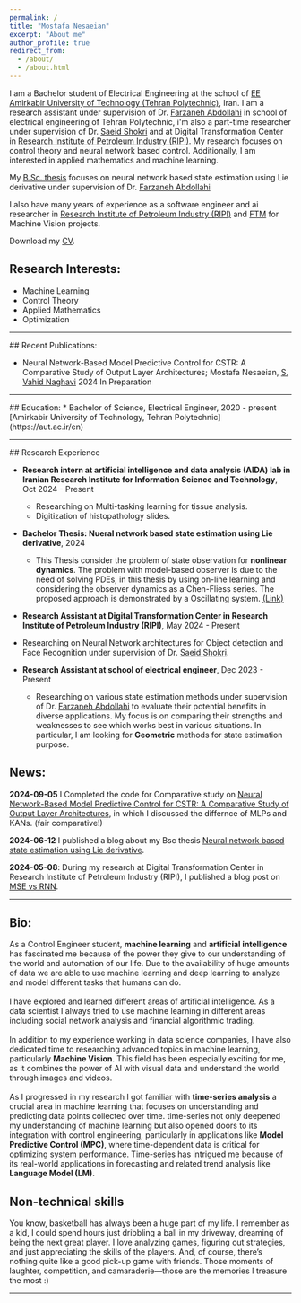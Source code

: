 ```yaml
---
permalink: /
title: "Mostafa Nesaeian"
excerpt: "About me"
author_profile: true
redirect_from: 
  - /about/
  - /about.html
---
```


<!-- This is the front page of a website that is powered by the [academicpages template](https://github.com/academicpages/academicpages.github.io) and hosted on GitHub pages. [GitHub pages](https://pages.github.com) is a free service in which websites are built and hosted from code and data stored in a GitHub repository, automatically updating when a new commit is made to the respository. This template was forked from the [Minimal Mistakes Jekyll Theme](https://mmistakes.github.io/minimal-mistakes/) created by Michael Rose, and then extended to support the kinds of content that academics have: publications, talks, teaching, a portfolio, blog posts, and a dynamically-generated CV. You can fork [this repository](https://github.com/academicpages/academicpages.github.io) right now, modify the configuration and markdown files, add your own PDFs and other content, and have your own site for free, with no ads! An older version of this template powers my own personal website at [stuartgeiger.com](http://stuartgeiger.com), which uses [this Github repository](https://github.com/staeiou/staeiou.github.io). -->

I am a Bachelor student of Electrical Engineering at the school of [EE Amirkabir University of Technology (Tehran Polytechnic)](https://ee.aut.ac.ir/en), Iran. I am a research assistant under supervision of Dr. [Farzaneh Abdollahi](https://scholar.google.com/citations?user=nmZp2s8AAAAJ&hl=en) in school of electrical engineering of Tehran Polytechnic, i'm also a part-time researcher under supervision of Dr. [Saeid Shokri](https://scholar.google.com/citations?user=xKkMMu4AAAAJ&hl=en) and at Digital Transformation Center in [Research Institute of Petroleum Industry (RIPI)](https://www.ripi.ir/). My research focuses on control theory and neural network based control. Additionally, I am interested in applied mathematics and machine learning.

My [B.Sc. thesis](https://mosi2002.github.io/home/posts/2024/05/bachelor-thesis/) focuses on neural network based state estimation using Lie derivative under supervision of Dr. [Farzaneh Abdollahi](https://scholar.google.com/citations?user=nmZp2s8AAAAJ&hl=en)

I also have many years of experience as a software engineer and ai researcher in [Research Institute of Petroleum Industry (RIPI)](https://www.ripi.ir/) and [FTM](https://www.linkedin.com/company/fater-afkar-fanavar/about/) for Machine Vision projects.

Download my [CV](https://mosi2002.github.io/home/files/CV.pdf).

## Research Interests:
* Machine Learning 
* Control Theory
* Applied Mathematics
* Optimization

<hr>
## Recent Publications: 

* Neural Network-Based Model Predictive Control for CSTR: A Comparative Study of Output Layer Architectures; Mostafa Nesaeian, [S. Vahid Naghavi](https://scholar.google.com/citations?user=5bT9h5IAAAAJ&hl=en) 2024   In Preparation

<hr>
## Education:  
* Bachelor of Science, Electrical Engineer, 2020 - present <br> [Amirkabir University of Technology, Tehran Polytechnic](https://aut.ac.ir/en)

<hr>
## Research Experience

*  **Research intern at artificial intelligence and data analysis (AIDA) lab in Iranian Research Institute for Information Science and Technology**, Oct 2024 - Present
   * Researching on Multi-tasking learning for tissue analysis.
   * Digitization of histopathology slides.
    

    
* **Bachelor Thesis: Nueral network based state estimation using Lie derivative**, 2024

  * This Thesis consider the problem of state observation for **nonlinear dynamics**. The problem with model-based observer is due to the need of solving PDEs, in this thesis by using on-line learning and considering the observer dynamics as a Chen-Fliess series. The proposed approach is demonstrated by a Oscillating system. [(Link)](https://github.com/mosi2002/Bachelor_Thesis)

*  **Research Assistant at Digital Transformation Center in Research Institute of Petroleum Industry (RIPI)**, May 2024 - Present

  * Researching on Neural Network architectures for Object detection and Face Recognition under supervision of Dr. [Saeid Shokri](https://scholar.google.com/citations?user=xKkMMu4AAAAJ&hl=en).



* **Research Assistant at school of electrical engineer**, Dec 2023 - Present

  * Researching on various state estimation methods  under supervision of Dr. [Farzaneh Abdollahi](https://scholar.google.com/citations?user=nmZp2s8AAAAJ&hl=en) to evaluate their potential benefits in diverse applications. My focus is on comparing their strengths and weaknesses to see which works best in various situations. In particular, I am looking for **Geometric** methods for state estimation purpose.



## News:

**2024-09-05** I Completed the code for Comparative study on [Neural Network-Based Model Predictive Control for CSTR: A Comparative Study of Output Layer Architectures](https://mosi2002.github.io/home/publication/Neural-network-based-Model-predictive-control), in which I discussed the differnce of MLPs and KANs. (fair comparative!)

**2024-06-12** I published a blog about my Bsc thesis [Neural network based state estimation using Lie derivative](https://mosi2002.github.io/home/posts/2024/05/bachelor-thesis/).

**2024-05-08**: During my research at Digital Transformation Center in Research Institute of Petroleum Industry (RIPI), I published a blog post on [MSE vs RNN](https://mosi2002.github.io/home/posts/2024/05/MSE-vs-RNN/). 
<hr>

## Bio:

As a Control Engineer student, **machine learning** and **artificial intelligence** has fascinated me because of the power they give to our understanding of the world and automation of our life. Due to the availability of huge amounts of data we are able to use machine learning and deep learning to analyze and model different tasks that humans can do.<br><br> I have explored and learned different areas of artificial intelligence. As a data scientist I always tried to use machine learning in different areas including social network analysis and financial algorithmic trading.<br><br> In addition to my experience working in data science companies, I have also dedicated time to researching advanced topics in machine learning, particularly **Machine Vision**. This field has been especially exciting for me, as it combines the power of AI with visual data and understand the world through images and videos. <br><br> As I progressed in my research I got familiar with **time-series analysis** a crucial area in machine learning that focuses on understanding and predicting data points collected over time. time-series not only deepened my understanding of machine learning but also opened doors to its integration with control engineering, particularly in applications like **Model Predictive Control (MPC)**, where time-dependent data is critical for optimizing system performance. Time-series has intrigued me because of its real-world applications in forecasting and related trend analysis like **Language Model (LM)**.

## Non-technical skills
You know, basketball has always been a huge part of my life. I remember as a kid, I could spend hours just dribbling a ball in my driveway, dreaming of being the next great player. I love analyzing games, figuring out strategies, and just appreciating the skills of the players. And, of course, there’s nothing quite like a good pick-up game with friends. Those moments of laughter, competition, and camaraderie—those are the memories I treasure the most :)

<hr>


<!-- A data-driven personal website
======
Like many other Jekyll-based GitHub Pages templates, academicpages makes you separate the website's content from its form. The content & metadata of your website are in structured markdown files, while various other files constitute the theme, specifying how to transform that content & metadata into HTML pages. You keep these various markdown (.md), YAML (.yml), HTML, and CSS files in a public GitHub repository. Each time you commit and push an update to the repository, the [GitHub pages](https://pages.github.com/) service creates static HTML pages based on these files, which are hosted on GitHub's servers free of charge.

Many of the features of dynamic content management systems (like Wordpress) can be achieved in this fashion, using a fraction of the computational resources and with far less vulnerability to hacking and DDoSing. You can also modify the theme to your heart's content without touching the content of your site. If you get to a point where you've broken something in Jekyll/HTML/CSS beyond repair, your markdown files describing your talks, publications, etc. are safe. You can rollback the changes or even delete the repository and start over -- just be sure to save the markdown files! Finally, you can also write scripts that process the structured data on the site, such as [this one](https://github.com/academicpages/academicpages.github.io/blob/master/talkmap.ipynb) that analyzes metadata in pages about talks to display [a map of every location you've given a talk](https://academicpages.github.io/talkmap.html).

Getting started
======
1. Register a GitHub account if you don't have one and confirm your e-mail (required!)
2. Fork [this repository](https://github.com/academicpages/academicpages.github.io) by clicking the "fork" button in the top right. 
3. Go to the repository's settings (rightmost item in the tabs that start with "Code", should be below "Unwatch"). Rename the repository "[your GitHub username].github.io", which will also be your website's URL.
4. Set site-wide configuration and create content & metadata (see below -- also see [this set of diffs](http://archive.is/3TPas) showing what files were changed to set up [an example site](https://getorg-testacct.github.io) for a user with the username "getorg-testacct")
5. Upload any files (like PDFs, .zip files, etc.) to the files/ directory. They will appear at https://[your GitHub username].github.io/files/example.pdf.  
6. Check status by going to the repository settings, in the "GitHub pages" section

Site-wide configuration
------
The main configuration file for the site is in the base directory in [_config.yml](https://github.com/academicpages/academicpages.github.io/blob/master/_config.yml), which defines the content in the sidebars and other site-wide features. You will need to replace the default variables with ones about yourself and your site's github repository. The configuration file for the top menu is in [_data/navigation.yml](https://github.com/academicpages/academicpages.github.io/blob/master/_data/navigation.yml). For example, if you don't have a portfolio or blog posts, you can remove those items from that navigation.yml file to remove them from the header. 

Create content & metadata
------
For site content, there is one markdown file for each type of content, which are stored in directories like _publications, _talks, _posts, _teaching, or _pages. For example, each talk is a markdown file in the [_talks directory](https://github.com/academicpages/academicpages.github.io/tree/master/_talks). At the top of each markdown file is structured data in YAML about the talk, which the theme will parse to do lots of cool stuff. The same structured data about a talk is used to generate the list of talks on the [Talks page](https://academicpages.github.io/talks), each [individual page](https://academicpages.github.io/talks/2012-03-01-talk-1) for specific talks, the talks section for the [CV page](https://academicpages.github.io/cv), and the [map of places you've given a talk](https://academicpages.github.io/talkmap.html) (if you run this [python file](https://github.com/academicpages/academicpages.github.io/blob/master/talkmap.py) or [Jupyter notebook](https://github.com/academicpages/academicpages.github.io/blob/master/talkmap.ipynb), which creates the HTML for the map based on the contents of the _talks directory).

**Markdown generator**

I have also created [a set of Jupyter notebooks](https://github.com/academicpages/academicpages.github.io/tree/master/markdown_generator
) that converts a CSV containing structured data about talks or presentations into individual markdown files that will be properly formatted for the academicpages template. The sample CSVs in that directory are the ones I used to create my own personal website at stuartgeiger.com. My usual workflow is that I keep a spreadsheet of my publications and talks, then run the code in these notebooks to generate the markdown files, then commit and push them to the GitHub repository.

How to edit your site's GitHub repository
------
Many people use a git client to create files on their local computer and then push them to GitHub's servers. If you are not familiar with git, you can directly edit these configuration and markdown files directly in the github.com interface. Navigate to a file (like [this one](https://github.com/academicpages/academicpages.github.io/blob/master/_talks/2012-03-01-talk-1.md) and click the pencil icon in the top right of the content preview (to the right of the "Raw | Blame | History" buttons). You can delete a file by clicking the trashcan icon to the right of the pencil icon. You can also create new files or upload files by navigating to a directory and clicking the "Create new file" or "Upload files" buttons. 

Example: editing a markdown file for a talk
![Editing a markdown file for a talk](/images/editing-talk.png)

For more info
------
More info about configuring academicpages can be found in [the guide](https://academicpages.github.io/markdown/). The [guides for the Minimal Mistakes theme](https://mmistakes.github.io/minimal-mistakes/docs/configuration/) (which this theme was forked from) might also be helpful. -->
